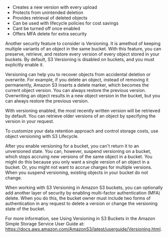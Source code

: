 - Creates a new version with every upload
- Protects from unintended deletion
- Provides retrieval of deleted objects
- Can be used with lifecycle policies for cost savings
- Cant be turned off once enabled
- Offers MFA delete for extra security

Another security feature to consider is Versioning. It is amethod of keeping multiple variants of an object in the same bucket. With this feature, you can preserve, retrieve, and restore every version of every object stored in your buckets. By default, S3 Versioning is disabled on buckets, and you must explicitly enable it.

Versioning can help you to recover objects from accidental deletion or overwrite. For example, if you delete an object, instead of removing it permanently, Amazon S3 inserts a delete marker, which becomes the current object version. You can always restore the previous version. Overwriting an object results in a new object version in the bucket, but you can always restore the previous version.

With versioning enabled, the most recently written version will be retrieved by default. You can retrieve older versions of an object by specifying the version in your request.

To customize your data retention approach and control storage costs, use object versioning with S3 Lifecycle.

After you enable versioning for a bucket, you can't return it to an unversioned state. You can, however, suspend versioning on a bucket, which stops accruing new versions of the same object in a bucket. You might do this because you only want a single version of an object in a bucket. Or, you might not want to accrue charges for multiple versions. When you suspend versioning, existing objects in your bucket do not change.

When working with S3 Versioning in Amazon S3 buckets, you can optionally add another layer of security by enabling multi-factor authentication (MFA) delete. When you do this, the bucket owner must include two forms of authentication in any request to delete a version or change the versioning state of the bucket.

For more information, see Using Versioning in S3 Buckets in the Amazon Simple Storage Service User Guide at:
https://docs.aws.amazon.com/AmazonS3/latest/userguide/Versioning.html.
